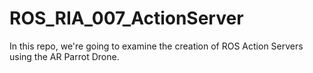 # ROS_RIA_007_ActionServer
In this repo, we're going to examine the creation of ROS Action Servers using the AR Parrot Drone.

